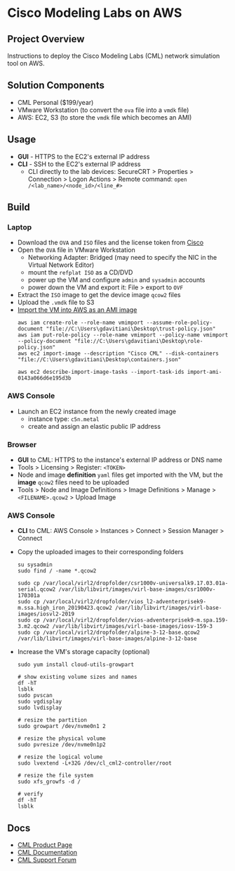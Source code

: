 # Cisco Modeling Labs on AWS


## Project Overview
Instructions to deploy the Cisco Modeling Labs (CML) network simulation tool on AWS.


## Solution Components
- CML Personal ($199/year)
- VMware Workstation (to convert the `ova` file into a `vmdk` file)
- AWS: EC2, S3 (to store the `vmdk` file which becomes an AMI)


## Usage
- **GUI** - HTTPS to the EC2's external IP address
- **CLI** - SSH to the EC2's external IP address
  - CLI directly to the lab devices: SecureCRT > Properties > Connection > Logon Actions > Remote command: `open /<lab_name>/<node_id>/<line_#>`
    

## Build
### Laptop
- Download the `OVA` and `ISO` files and the license token from [Cisco](https://learningnetworkstore.cisco.com/myaccount)
- Open the `OVA` file in VMware Workstation
  - Networking Adapter: Bridged (may need to specify the NIC in the Virtual Network Editor)
  - mount the `refplat ISO` as a CD/DVD
  - power up the VM and configure `admin` and `sysadmin` accounts
  - power down the VM and export it: File > export to `OVF`
- Extract the `ISO` image to get the device image `qcow2` files
- Upload the `.vmdk` file to S3
- [Import the VM into AWS as an AMI image](https://docs.aws.amazon.com/vm-import/latest/userguide/vmimport-image-import.html)
  ```
  aws iam create-role --role-name vmimport --assume-role-policy-document "file://C:\Users\gdavitiani\Desktop\trust-policy.json"
  aws iam put-role-policy --role-name vmimport --policy-name vmimport --policy-document "file://C:\Users\gdavitiani\Desktop\role-policy.json"
  aws ec2 import-image --description "Cisco CML" --disk-containers "file://C:\Users\gdavitiani\Desktop\containers.json"
  
  aws ec2 describe-import-image-tasks --import-task-ids import-ami-0143a066d6e195d3b
  ```
### AWS Console
- Launch an EC2 instance from the newly created image
  - instance type: `c5n.metal`
  - create and assign an elastic public IP address

### Browser
- **GUI** to CML: HTTPS to the instance's external IP address or DNS name
- Tools > Licensing > Register: `<TOKEN>`
- Node and image **definition** `yaml` files get imported with the VM, but the **image** `qcow2` files need to be uploaded
- Tools > Node and Image Definitions > Image Definitions > Manage > `<FILENAME>.qcow2` > Upload Image

### AWS Console
- **CLI** to CML: AWS Console > Instances > Connect > Session Manager > Connect
- Copy the uploaded images to their corresponding folders
  ```
  su sysadmin
  sudo find / -name *.qcow2
  
  sudo cp /var/local/virl2/dropfolder/csr1000v-universalk9.17.03.01a-serial.qcow2 /var/lib/libvirt/images/virl-base-images/csr1000v-170301a
  sudo cp /var/local/virl2/dropfolder/vios_l2-adventerprisek9-m.ssa.high_iron_20190423.qcow2 /var/lib/libvirt/images/virl-base-images/iosvl2-2019
  sudo cp /var/local/virl2/dropfolder/vios-adventerprisek9-m.spa.159-3.m2.qcow2 /var/lib/libvirt/images/virl-base-images/iosv-159-3
  sudo cp /var/local/virl2/dropfolder/alpine-3-12-base.qcow2 /var/lib/libvirt/images/virl-base-images/alpine-3-12-base
  ```
  
- Increase the VM's storage capacity (optional)
  ```
  sudo yum install cloud-utils-growpart
  
  # show existing volume sizes and names
  df -hT
  lsblk
  sudo pvscan
  sudo vgdisplay
  sudo lvdisplay

  # resize the partition
  sudo growpart /dev/nvme0n1 2
  
  # resize the physical volume
  sudo pvresize /dev/nvme0n1p2

  # resize the logical volume
  sudo lvextend -L+32G /dev/cl_cml2-controller/root

  # resize the file system
  sudo xfs_growfs -d /

  # verify
  df -hT
  lsblk
  ```


## Docs
- [CML Product Page](https://www.cisco.com/c/en/us/products/cloud-systems-management/modeling-labs/index.html)
- [CML Documentation](https://developer.cisco.com/docs/modeling-labs/)
- [CML Support Forum](https://learningnetwork.cisco.com/s/topic/0TO3i00000094ZjGAI/cisco-modeling-labs-personal-community)
